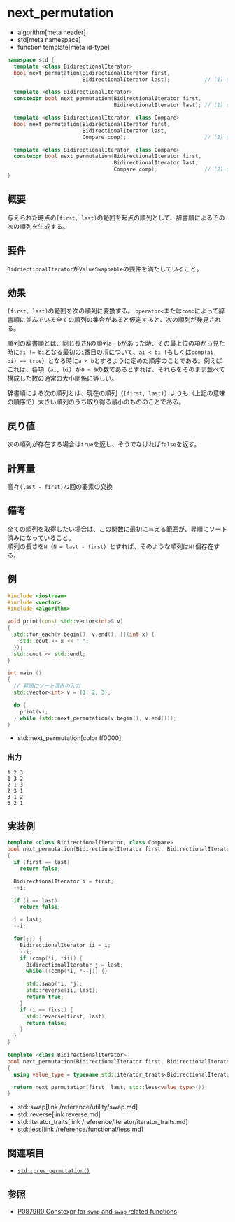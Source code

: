 # next_permutation
* algorithm[meta header]
* std[meta namespace]
* function template[meta id-type]

```cpp
namespace std {
  template <class BidirectionalIterator>
  bool next_permutation(BidirectionalIterator first,
                        BidirectionalIterator last);           // (1) C++03

  template <class BidirectionalIterator>
  constexpr bool next_permutation(BidirectionalIterator first,
                                  BidirectionalIterator last); // (1) C++20

  template <class BidirectionalIterator, class Compare>
  bool next_permutation(BidirectionalIterator first,
                        BidirectionalIterator last,
                        Compare comp);                         // (2) C++03

  template <class BidirectionalIterator, class Compare>
  constexpr bool next_permutation(BidirectionalIterator first,
                                  BidirectionalIterator last,
                                  Compare comp);               // (2) C++20
}
```

## 概要
与えられた時点の`[first, last)`の範囲を起点の順列として、辞書順によるその次の順列を生成する。


## 要件
`BidriectionalIterator`が`ValueSwappable`の要件を満たしていること。


## 効果
`[first, last)`の範囲を次の順列に変換する。
`operator<`または`comp`によって辞書順に並んでいる全ての順列の集合があると仮定すると、次の順列が発見される。

順列の辞書順とは、同じ長さ`N`の順列`a, b`があった時、その最上位の項から見た時に`ai != bi`となる最初の`i`番目の項について、`ai < bi`（もしくは`comp(ai, bi) == true`）となる時に`a < b`とするように定めた順序のことである。例えばこれは、各項（`ai, bi`）が`0 ~ 9`の数であるとすれば、それらをそのまま並べて構成した数の通常の大小関係に等しい。

辞書順による次の順列とは、現在の順列（`[first, last)`）よりも（上記の意味の順序で）大きい順列のうち取り得る最小のもののことである。

## 戻り値
次の順列が存在する場合は`true`を返し、そうでなければ`false`を返す。


## 計算量
高々`(last - first)/2`回の要素の交換


## 備考
全ての順列を取得したい場合は、この関数に最初に与える範囲が、昇順にソート済みになっていること。  
順列の長さを`N`（`N = last - first`）とすれば、そのような順列は`N!`個存在する。

## 例
```cpp example
#include <iostream>
#include <vector>
#include <algorithm>

void print(const std::vector<int>& v)
{
  std::for_each(v.begin(), v.end(), [](int x) {
    std::cout << x << " ";
  });
  std::cout << std::endl;
}

int main ()
{
  // 昇順にソート済みの入力
  std::vector<int> v = {1, 2, 3};

  do {
    print(v);
  } while (std::next_permutation(v.begin(), v.end()));
}
```
* std::next_permutation[color ff0000]

### 出力
```
1 2 3 
1 3 2 
2 1 3 
2 3 1 
3 1 2 
3 2 1 
```

## 実装例

```cpp
template <class BidirectionalIterator, class Compare>
bool next_permutation(BidirectionalIterator first, BidirectionalIterator last, Compare comp)
{
  if (first == last)
    return false;

  BidirectionalIterator i = first;
  ++i;

  if (i == last)
    return false;

  i = last;
  --i;

  for(;;) {
    BidirectionalIterator ii = i;
    --i;
    if (comp(*i, *ii)) {
      BidirectionalIterator j = last;
      while (!comp(*i, *--j)) {}

      std::swap(*i, *j);
      std::reverse(ii, last);
      return true;
    }
    if (i == first) {
      std::reverse(first, last);
      return false;
    }
  }
}

template <class BidirectionalIterator>
bool next_permutation(BidirectionalIterator first, BidirectionalIterator last)
{
  using value_type = typename std::iterator_traits<BidirectionalIterator>::value_type;

  return next_permutation(first, last, std::less<value_type>());
}
```
* std::swap[link /reference/utility/swap.md]
* std::reverse[link reverse.md]
* std::iterator_traits[link /reference/iterator/iterator_traits.md]
* std::less[link /reference/functional/less.md]


## 関連項目
- [`std::prev_permutation()`](prev_permutation.md)


## 参照
- [P0879R0 Constexpr for `swap` and `swap` related functions](http://www.open-std.org/jtc1/sc22/wg21/docs/papers/2018/p0879r0.html)

